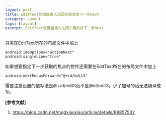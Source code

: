 ```yaml
---
layout: post
title: EditText软键盘输入法回车键改成下一步Next
category: Layout
tags: [Layout]
excerpt: EditText软键盘输入法回车键改成下一步Next
---
```


只需在EditText所在的布局文件中加上


	android:imeOptions="actionNext"
	android:singleLine="true"


如果想要指定下一步获取的焦点的控件还需要在EditText所在的布局文件中加上

	android:nextFocusForward="@+id/edit3"

需要注意设置的值写法是@+id/edit3而不是@id/edit3，少了加号的话无法编译成功。

**[参考文献]**

1. <https://blog.csdn.net/mqdxiaoxiao/article/details/88857532>



